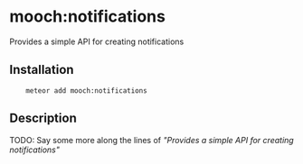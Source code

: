 # mooch:notifications

Provides a simple API for creating notifications 

## Installation

```
    meteor add mooch:notifications
```

## Description

TODO: Say some more along the lines of *"Provides a simple API for creating notifications"*
